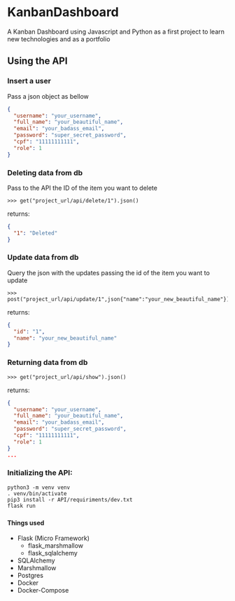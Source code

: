 # KanbanDashboard
A Kanban Dashboard using Javascript and Python as a first project to learn new technologies and as a portfolio
## Using the API
### Insert a user 
Pass a json object as bellow
```json
{
  "username": "your_username",
  "full_name": "your_beautiful_name",
  "email": "your_badass_email",
  "password": "super_secret_password",
  "cpf": "11111111111",
  "role": 1
}
```

### Deleting data from db 
Pass to the API the ID of the item you want to delete
```python3
>>> get("project_url/api/delete/1").json()
```
returns:
```json
{
  "1": "Deleted"
}
```
### Update data from db
Query the json with the updates passing the id of the item you want to update
```python3
>>> post("project_url/api/update/1",json{"name":"your_new_beautiful_name"}).json()
```
returns:
```json
{
  "id": "1",
  "name": "your_new_beautiful_name"
}
```
### Returning data from db
```python3
>>> get("project_url/api/show").json()
```
returns:
```json
{
  "username": "your_username",
  "full_name": "your_beautiful_name",
  "email": "your_badass_email",
  "password": "super_secret_password",
  "cpf": "11111111111",
  "role": 1
}
...
```

### Initializing the API:
```shell script
python3 -m venv venv
. venv/bin/activate
pip3 install -r API/requiriments/dev.txt
flask run
```

### 

#### Things used
* Flask (Micro Framework)
  * flask_marshmallow
  * flask_sqlalchemy
* SQLAlchemy
* Marshmallow
* Postgres
* Docker
* Docker-Compose
